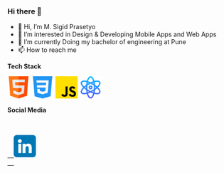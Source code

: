 ### Hi there 👋

- 👋 Hi, I’m M. Sigid Prasetyo
- 👀 I’m interested in Design & Developing Mobile Apps and Web Apps
- 🌱 I’m currently Doing my bachelor of engineering at Pune 
- 📫 How to reach me 



**Tech Stack**

<code><img height="50" src="https://raw.githubusercontent.com/pistachio04/pistachio04/main/html.png"></code>
<code><img height="50" src="https://raw.githubusercontent.com/pistachio04/pistachio04/main/css.png"></code>
<code><img height="50" src="https://raw.githubusercontent.com/pistachio04/pistachio04/main/js.png"></code>
<code><img height="50" src="https://raw.githubusercontent.com/pistachio04/pistachio04/main/atom.png"></code>



**Social Media**

<code>
  <a href="https://www.linkedin.com/in/msigid10/">
  <img height="50" src="https://raw.githubusercontent.com/pistachio04/pistachio04/main/linkedin.png">
  </a>
</code>

